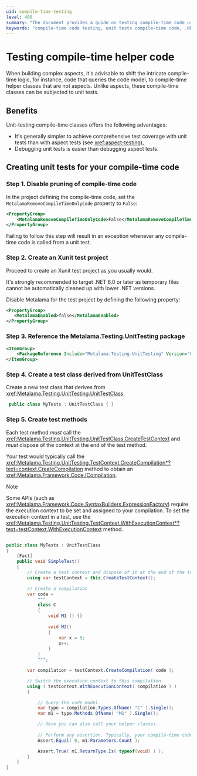 ```yaml
---
uid: compile-time-testing
level: 400
summary: "The document provides a guide on testing compile-time code using unit tests, outlining the benefits and a step-by-step process to create unit tests for compile-time code in a .NET 6.0 project using the Metalama.Testing.UnitTesting package."
keywords: "compile-time code testing, unit tests compile-time code, .NET 6.0, Metalama.Testing.UnitTesting, compile-time logic, unit-testing compile-time classes, Xunit test project, MetalamaRemoveCompileTimeOnlyCode, disable Metalama, test methods"
---
```


# Testing compile-time helper code

When building complex aspects, it's advisable to shift the intricate compile-time logic, for instance, code that queries the code model, to compile-time helper classes that are not aspects. Unlike aspects, these compile-time classes can be subjected to unit tests.

## Benefits

Unit-testing compile-time classes offers the following advantages:

* It's generally simpler to achieve comprehensive test coverage with unit tests than with aspect tests (see <xref:aspect-testing>),
* Debugging unit tests is easier than debugging aspect tests.

## Creating unit tests for your compile-time code

### Step 1. Disable pruning of compile-time code

In the project defining the compile-time code, set the `MetalamaRemoveCompileTimeOnlyCode` property to `False`:

```xml
<PropertyGroup>
    <MetalamaRemoveCompileTimeOnlyCode>False</MetalamaRemoveCompileTimeOnlyCode>
</PropertyGroup>
```

Failing to follow this step will result in an exception whenever any compile-time code is called from a unit test.

### Step 2. Create an Xunit test project

Proceed to create an Xunit test project as you usually would.

It's strongly recommended to target .NET 6.0 or later as temporary files cannot be automatically cleaned up with lower .NET versions.

Disable Metalama for the test project by defining the following property:

```xml
<PropertyGroup>
   <MetalamaEnabled>false</MetalamaEnabled>
</PropertyGroup>
```

### Step 3. Reference the Metalama.Testing.UnitTesting package

```xml
<ItemGroup>
    <PackageReference Include="Metalama.Testing.UnitTesting" Version="CHANGE ME" />
</ItemGroup>
```

### Step 4. Create a test class derived from UnitTestClass

Create a new test class that derives from <xref:Metalama.Testing.UnitTesting.UnitTestClass>.

```cs
 public class MyTests : UnitTestClass { }

```

### Step 5. Create test methods

Each test method _must_ call the <xref:Metalama.Testing.UnitTesting.UnitTestClass.CreateTestContext> and _must_ dispose of the context at the end of the test method.

Your test would typically call the <xref:Metalama.Testing.UnitTesting.TestContext.CreateCompilation*?text=context.CreateCompilation> method to obtain an <xref:Metalama.Framework.Code.ICompilation>.

> [!NOTE]
> Some APIs (such as <xref:Metalama.Framework.Code.SyntaxBuilders.ExpressionFactory>) require the execution context to be set and assigned to your compilation. To set the execution context in a test, use the <xref:Metalama.Testing.UnitTesting.TestContext.WithExecutionContext*?text=testContext.WithExecutionContext> method.

```cs

public class MyTests : UnitTestClass
{
    [Fact]
    public void SimpleTest()
    {
        // Create a test context and dispose of it at the end of the test.
        using var testContext = this.CreateTestContext();

        // Create a compilation
        var code = 
            """
            class C
            {
                void M1 () {}
            
                void M2()
                {
                    var x = 0;
                    x++;
                }
            }                    
            """;

        var compilation = testContext.CreateCompilation( code );

        // Switch the execution context to this compilation.
        using ( testContext.WithExecutionContext( compilation ) )
        {

            // Query the code model.
            var type = compilation.Types.OfName( "C" ).Single();
            var m1 = type.Methods.OfName( "M1" ).Single();

            // Here you can also call your helper classes.
    
            // Perform any assertion. Typically, your compile-time code would be called here.
            Assert.Equal( 0, m1.Parameters.Count );

            Assert.True( m1.ReturnType.Is( typeof(void) ) );
        }
    }
}
```


